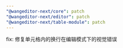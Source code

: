```yaml
---
"@wangeditor-next/core": patch
"@wangeditor-next/editor": patch
"@wangeditor-next/table-module": patch
---
```


fix: 修复单元格内的换行在编辑模式下的视觉错误
